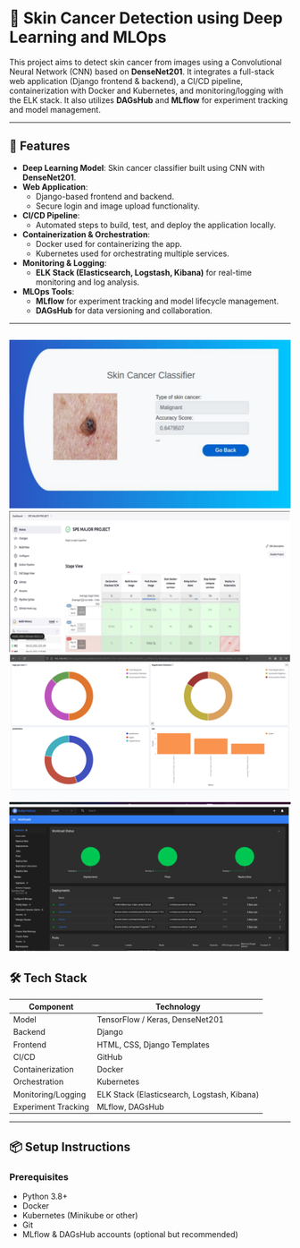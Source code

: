 # 🧬 Skin Cancer Detection using Deep Learning and MLOps

This project aims to detect skin cancer from images using a Convolutional Neural Network (CNN) based on **DenseNet201**. It integrates a full-stack web application (Django frontend & backend), a CI/CD pipeline, containerization with Docker and Kubernetes, and monitoring/logging with the ELK stack. It also utilizes **DAGsHub** and **MLflow** for experiment tracking and model management.

---

## 🚀 Features

- **Deep Learning Model**: Skin cancer classifier built using CNN with **DenseNet201**.
- **Web Application**:
  - Django-based frontend and backend.
  - Secure login and image upload functionality.
- **CI/CD Pipeline**:
  - Automated steps to build, test, and deploy the application locally.
- **Containerization & Orchestration**:
  - Docker used for containerizing the app.
  - Kubernetes used for orchestrating multiple services.
- **Monitoring & Logging**:
  - **ELK Stack (Elasticsearch, Logstash, Kibana)** for real-time monitoring and log analysis.
- **MLOps Tools**:
  - **MLflow** for experiment tracking and model lifecycle management.
  - **DAGsHub** for data versioning and collaboration.

---
![Prediction](Skin-Cancer-Prediction-Django-main/media/assets/Prediction.png)
![Pipeline](Skin-Cancer-Prediction-Django-main/media/assets/Pipeline.png)
![Monitoring](Skin-Cancer-Prediction-Django-main/media/assets/Monitoring.png)
![Deployed pods](Skin-Cancer-Prediction-Django-main/media/assets/Deployment_Monitoring.png)
---
## 🛠️ Tech Stack

| Component            | Technology                     |
|---------------------|---------------------------------|
| Model               | TensorFlow / Keras, DenseNet201 |
| Backend             | Django                          |
| Frontend            | HTML, CSS, Django Templates     |
| CI/CD               | GitHub|
| Containerization    | Docker                          |
| Orchestration       | Kubernetes                      |
| Monitoring/Logging  | ELK Stack (Elasticsearch, Logstash, Kibana) |
| Experiment Tracking | MLflow, DAGsHub                 |

---

## 📦 Setup Instructions

### Prerequisites

- Python 3.8+
- Docker
- Kubernetes (Minikube or other)
- Git
- MLflow & DAGsHub accounts (optional but recommended)

